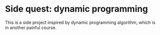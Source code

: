 # Side quest: dynamic programming

This is a side project inspired by dynamic programming algorithm, which is in another painful course.  
